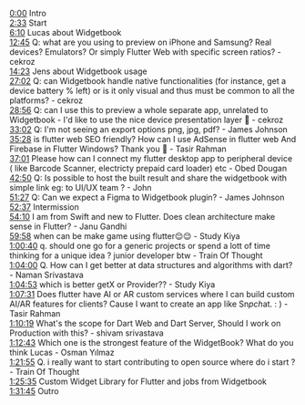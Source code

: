 [0:00](https://www.youtube.com/watch?v=crtN584rz_Q&t=0m00s) Intro  
[2:33](https://www.youtube.com/watch?v=crtN584rz_Q&t=2m33s) Start  
[6:10](https://www.youtube.com/watch?v=crtN584rz_Q&t=6m10s) Lucas about Widgetbook  
[12:45](https://www.youtube.com/watch?v=crtN584rz_Q&t=12m45s) Q: what are you using to preview on iPhone and Samsung? Real devices? Emulators? Or simply Flutter Web with specific screen ratios? - cekroz  
[14:23](https://www.youtube.com/watch?v=crtN584rz_Q&t=14m23s) Jens about Widgetbook usage  
[27:02](https://www.youtube.com/watch?v=crtN584rz_Q&t=27m02s) Q: can Widgetbook handle native functionalities (for instance, get a device battery % left) or is it only visual and thus must be common to all the platforms? - cekroz  
[28:56](https://www.youtube.com/watch?v=crtN584rz_Q&t=28m56s) Q: can I use this to preview a whole separate app, unrelated to Widgetbook - I'd like to use the nice device presentation layer 🙂 - cekroz  
[33:02](https://www.youtube.com/watch?v=crtN584rz_Q&t=33m02s) Q: I'm not seeing an export options png, jpg, pdf? - James Johnson  
[35:28](https://www.youtube.com/watch?v=crtN584rz_Q&t=35m28s) is flutter web SEO friendly? How can I use AdSense in flutter web And Firebase in Flutter Windows? Thank you 🙂 - Tasir Rahman  
[37:01](https://www.youtube.com/watch?v=crtN584rz_Q&t=37m01s) Please how can I connect my flutter desktop app to peripheral device ( like Barcode Scanner, electricty prepaid card loader) etc - Obed Dougan  
[42:50](https://www.youtube.com/watch?v=crtN584rz_Q&t=42m50s) Q: Is possible to host the built result and share the widgetbook with simple link eg: to UI/UX team ? - John  
[51:27](https://www.youtube.com/watch?v=crtN584rz_Q&t=51m27s) Q: Can we expect a Figma to Widgetbook plugin? - James Johnson  
[52:37](https://www.youtube.com/watch?v=crtN584rz_Q&t=52m37s) Intermission  
[54:10](https://www.youtube.com/watch?v=crtN584rz_Q&t=54m10s) I am from Swift and new to Flutter. Does clean architecture make sense in Flutter? - Janu Gandhi  
[59:58](https://www.youtube.com/watch?v=crtN584rz_Q&t=59m58s) when can be make game using flutter😌😌 - Study Kiya  
[1:00:40](https://www.youtube.com/watch?v=crtN584rz_Q&t=1h00m40s) q. should one go for a generic projects or spend a lott of time thinking for a unique idea ? junior developer btw - Train Of Thought  
[1:04:00](https://www.youtube.com/watch?v=crtN584rz_Q&t=1h04m00s) Q. How can I get better at data structures and algorithms with dart? - Naman Srivastava  
[1:04:53](https://www.youtube.com/watch?v=crtN584rz_Q&t=1h04m53s) which is better getX or Provider?? - Study Kiya  
[1:07:31](https://www.youtube.com/watch?v=crtN584rz_Q&t=1h07m31s) Does flutter have AI or AR custom services where I can build custom AI/AR features for clients? Cause I want to create an app like Sn*pch*at. : ) - Tasir Rahman  
[1:10:19](https://www.youtube.com/watch?v=crtN584rz_Q&t=1h10m19s) What's the scope for Dart Web and Dart Server, Should I work on Production with this? - shivam srivastava  
[1:12:43](https://www.youtube.com/watch?v=crtN584rz_Q&t=1h12m43s) Which one is the strongest feature of the WidgetBook? What do you think Lucas - Osman Yılmaz  
[1:21:55](https://www.youtube.com/watch?v=crtN584rz_Q&t=1h21m55s) Q. i really want to start contributing to open source where do i start ? - Train Of Thought  
[1:25:35](https://www.youtube.com/watch?v=crtN584rz_Q&t=1h25m35s) Custom Widget Library for Flutter and jobs from Widgetbook  
[1:31:45](https://www.youtube.com/watch?v=crtN584rz_Q&t=1h31m45s) Outro  
